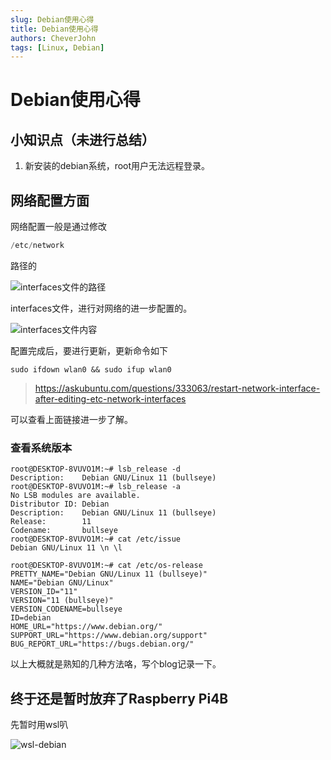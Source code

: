 ```yaml
---
slug: Debian使用心得
title: Debian使用心得
authors: CheverJohn
tags: [Linux, Debian]
---
```

# Debian使用心得

## 小知识点（未进行总结）

1. 新安装的debian系统，root用户无法远程登录。

## 网络配置方面

网络配置一般是通过修改

```powershell
/etc/network
```

路径的

![interfaces文件的路径](/img/2022-01-04-Debian_OS/interfaces文件的路径.png)

interfaces文件，进行对网络的进一步配置的。

![interfaces文件内容](/img/2022-01-04-Debian_OS/interfaces文件内容.png)

配置完成后，要进行更新，更新命令如下

```shell
sudo ifdown wlan0 && sudo ifup wlan0
```

> https://askubuntu.com/questions/333063/restart-network-interface-after-editing-etc-network-interfaces

可以查看上面链接进一步了解。

### 查看系统版本

```text
root@DESKTOP-8VUVO1M:~# lsb_release -d
Description:    Debian GNU/Linux 11 (bullseye)
root@DESKTOP-8VUVO1M:~# lsb_release -a
No LSB modules are available.
Distributor ID: Debian
Description:    Debian GNU/Linux 11 (bullseye)
Release:        11
Codename:       bullseye
root@DESKTOP-8VUVO1M:~# cat /etc/issue
Debian GNU/Linux 11 \n \l

root@DESKTOP-8VUVO1M:~# cat /etc/os-release
PRETTY_NAME="Debian GNU/Linux 11 (bullseye)"
NAME="Debian GNU/Linux"
VERSION_ID="11"
VERSION="11 (bullseye)"
VERSION_CODENAME=bullseye
ID=debian
HOME_URL="https://www.debian.org/"
SUPPORT_URL="https://www.debian.org/support"
BUG_REPORT_URL="https://bugs.debian.org/"
```

以上大概就是熟知的几种方法咯，写个blog记录一下。

## 终于还是暂时放弃了Raspberry Pi4B

先暂时用wsl叭

![wsl-debian](/img/2022-01-04-Debian_OS/wsl_debian.png)